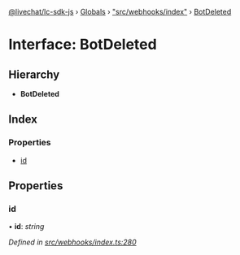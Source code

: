 [@livechat/lc-sdk-js](../README.md) › [Globals](../globals.md) › ["src/webhooks/index"](../modules/_src_webhooks_index_.md) › [BotDeleted](_src_webhooks_index_.botdeleted.md)

# Interface: BotDeleted

## Hierarchy

* **BotDeleted**

## Index

### Properties

* [id](_src_webhooks_index_.botdeleted.md#id)

## Properties

###  id

• **id**: *string*

*Defined in [src/webhooks/index.ts:280](https://github.com/livechat/lc-sdk-js/blob/04572ce/src/webhooks/index.ts#L280)*
